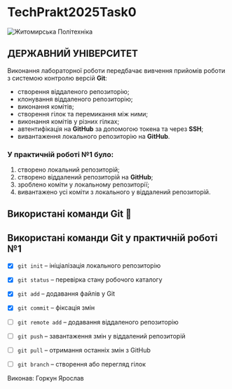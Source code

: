 # TechPrakt2025Task0
![Житомирська Політехніка](https://media.ztu.edu.ua/wp-content/uploads/2020/02/Group-6-1-1536x465.png)


## ДЕРЖАВНИЙ УНІВЕРСИТЕТ

Виконання лабораторної роботи передбачає вивчення прийомів роботи з системою контролю версій **Git**:

- створення віддаленого репозиторію;
- клонування віддаленого репозиторію;
- виконання комітів;
- створення гілок та перемикання між ними;
- виконання комітів у різних гілках;
- автентифікація на **GitHub** за допомогою токена та через **SSH**;
- вивантаження локального репозиторію на **GitHub**.

### У практичній роботі №1 було:
1. створено локальний репозиторій;
2. створено віддалений репозиторій на **GitHub**;
3. зроблено коміти у локальному репозиторії;
4. вивантажено усі коміти з локального у віддалений репозиторій.

## Використані команди Git 🔗
## Використані команди Git у практичній роботі №1

- [x] `git init` – ініціалізація локального репозиторію  
- [x] `git status` – перевірка стану робочого каталогу  
- [x] `git add` – додавання файлів у Git  
- [x] `git commit` – фіксація змін  
- [ ] `git remote add` – додавання віддаленого репозиторію  
- [ ] `git push` – завантаження змін у віддалений репозиторій  
- [ ] `git pull` – отримання останніх змін з GitHub  
- [ ] `git branch` – створення або перегляд гілок  


Виконав: Горкун Ярослав
